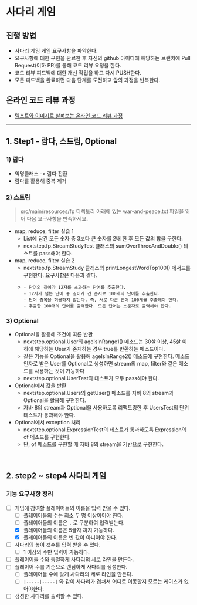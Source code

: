 # 사다리 게임

## 진행 방법

* 사다리 게임 게임 요구사항을 파악한다.
* 요구사항에 대한 구현을 완료한 후 자신의 github 아이디에 해당하는 브랜치에 Pull Request(이하 PR)를 통해 코드 리뷰 요청을 한다.
* 코드 리뷰 피드백에 대한 개선 작업을 하고 다시 PUSH한다.
* 모든 피드백을 완료하면 다음 단계를 도전하고 앞의 과정을 반복한다.

## 온라인 코드 리뷰 과정

* [텍스트와 이미지로 살펴보는 온라인 코드 리뷰 과정](https://github.com/nextstep-step/nextstep-docs/tree/master/codereview)

---

## 1. Step1 - 람다, 스트림, Optional

### 1) 람다

- 익명클래스 -> 람다 전환
- 람다를 활용해 중복 제거

### 2) 스트림

> src/main/resources/fp 디렉토리 아래에 있는 war-and-peace.txt 파일을 읽어 다음 요구사항을 만족하세요.

- map, reduce, filter 실습 1
  - List에 담긴 모든 숫자 중 3보다 큰 숫자를 2배 한 후 모든 값의 합을 구한다.
  - nextstep.fp.StreamStudyTest 클래스의 sumOverThreeAndDouble() 테스트를 pass해야 한다.
- map, reduce, filter 실습 2
  - nextstep.fp.StreamStudy 클래스의 printLongestWordTop100() 메서드를 구현한다.
  요구사항은 다음과 같다.
  - ```text
    - 단어의 길이가 12자를 초과하는 단어를 추출한다.
    - 12자가 넘는 단어 중 길이가 긴 순서로 100개의 단어를 추출한다.
    - 단어 중복을 허용하지 않는다. 즉, 서로 다른 단어 100개를 추출해야 한다.
    - 추출한 100개의 단어를 출력한다. 모든 단어는 소문자로 출력해야 한다.
    ```

### 3) Optional

- Optional을 활용해 조건에 따른 반환
  - nextstep.optional.User의 ageIsInRange1() 메소드는 30살 이상, 45살 이하에 해당하는 User가 존재하는 경우 true를 반환하는 메소드이다.
  - 같은 기능을 Optional을 활용해 ageIsInRange2() 메소드에 구현한다. 메소드 인자로 받은 User를 Optional로 생성하면 stream의 map, filter와 같은 메소드를 사용하는 것이 가능하다
  - nextstep.optional.UserTest의 테스트가 모두 pass해야 한다.
- Optional에서 값을 반환
  - nextstep.optional.Users의 getUser() 메소드를 자바 8의 stream과 Optional을 활용해 구현한다. 
  - 자바 8의 stream과 Optional을 사용하도록 리팩토링한 후 UsersTest의 단위 테스트가 통과해야 한다.
- Optional에서 exception 처리
  - nextstep.optional.ExpressionTest의 테스트가 통과하도록 Expression의 of 메소드를 구현한다. 
  - 단, of 메소드를 구현할 때 자바 8의 stream을 기반으로 구현한다.

<br>

## 2. step2 ~ step4 사다리 게임
### 기능 요구사항 정리
- [ ] 게임에 참여할 플레이어들의 이름을 입력 받을 수 있다.
  - [ ] 플레이어들의 수는 최소 두 명 이상이어야 한다.
  - [ ] 플레이어들의 이름은 `,` 로 구분하여 입력받는다.
  - [x] 플레이어들의 이름은 5글자 까지 가능하다.
  - [x] 플레이어들의 이름은 빈 값이 아니어야 한다.
  
- [ ] 사다리의 높이 갯수를 입력 받을 수 있다.
  - [ ] 1 이상의 수만 입력이 가능하다.

- [ ] 플레이어들 수와 동일하게 사다리의 세로 라인을 만든다.
- [ ] 플레이어 수를 기준으로 랜덤하게 사다리를 생성한다.
  - [ ] 플레이어들 수에 맞게 사다리의 세로 라인을 만든다.
  - [ ] `|-----|-----|` 와 같이 사다리가 겹쳐서 어디로 이동할지 모르는 케이스가 없어야한다.

- [ ] 생성한 사다리를 출력할 수 있다.